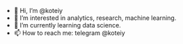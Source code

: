 - 👋 Hi, I’m @koteiy
- 👀 I’m interested in analytics, research, machine learning.
- 🌱 I’m currently learning data science.
- 📫 How to reach me: telegram @koteiy

<!---
koteiy/koteiy is a ✨ special ✨ repository because its `README.md` (this file) appears on your GitHub profile.
You can click the Preview link to take a look at your changes.
--->
